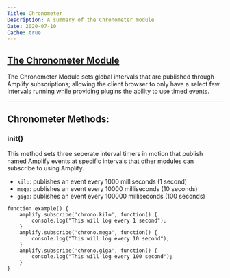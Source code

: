 ```yaml
---
Title: Chronometer
Description: A summary of the Chronometer module
Date: 2020-07-10
Cache: true
---
```

<section>
	<h1><a href="https://github.com/Atheos/Atheos/blob/master/modules/chronometer/init.js">The Chronometer Module</a></h1>
	<p>The Chronometer Module sets global intervals that are published through Amplify subscriptions; allowing the client browser to only have a select few Intervals running while providing plugins the ability to use timed events.</p>
	<hr>
	<h2 id="chronometer-methods-">Chronometer Methods:</h2>
	<h3 id="init-">init()</h3>
	<p>This method sets three seperate interval timers in motion that publish named Amplify events at specific intervals that other modules can subscribe to using Amplify.</p>
	<ul>
		<li><code>kilo</code>: publishes an event every 1000 milliseconds (1 second)</li>
		<li><code>mega</code>: publishes an event every 10000 milliseconds (10 seconds)</li>
		<li><code>giga</code>: publishes an event every 100000 milliseconds (100 seconds)</li>
	</ul>
<pre><code>function example() {
    amplify.subscribe('chrono.kilo', function() {
        console.log("This will log every 1 second");
    }
    amplify.subscribe('chrono.mega', function() {
        console.log("This will log every 10 second");
    }
    amplify.subscribe('chrono.giga', function() {
        console.log("This will log every 100 second");
    }    
}
</code></pre>
</section>